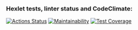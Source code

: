 ### Hexlet tests, linter status and CodeClimate:
[![Actions Status](https://github.com/novda/frontend-project-lvl3/workflows/hexlet-check/badge.svg)](https://github.com/novda/frontend-project-lvl3/actions)
[![Maintainability](https://api.codeclimate.com/v1/badges/a99a88d28ad37a79dbf6/maintainability)](https://github.com/novda/frontend-project-lvl3/maintainability)
[![Test Coverage](https://api.codeclimate.com/v1/badges/a99a88d28ad37a79dbf6/test_coverage)](https://github.com/novda/frontend-project-lvl3/test_coverage)